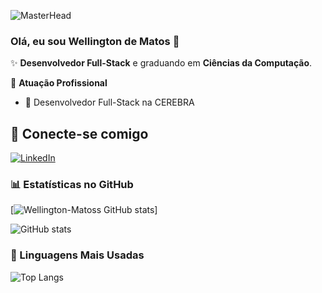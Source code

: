 ![MasterHead](https://res.cloudinary.com/superfolio/image/upload/v1620689979/68747470733a2f2f692e70696e696d672e636f6d2f6f726967696e616c732f63362f33332f63322f63363333633230656465383266306530636564376435373064626533613166332e676966_yjuh2s.gif)

### Olá, eu sou Wellington de Matos 👋

✨ **Desenvolvedor Full-Stack** e graduando em **Ciências da Computação**.

🏢 **Atuação Profissional**

- 🚀 Desenvolvedor Full-Stack na CEREBRA

## 📱 Conecte-se comigo

[![LinkedIn](https://img.shields.io/badge/LinkedIn-0077B5?style=for-the-badge&logo=linkedin&logoColor=white)](https://www.linkedin.com/in/wellington-de-matos-neves-616b06212/)

### 📊 Estatísticas no GitHub

[![Wellington-Matoss GitHub stats](https://github-readme-stats.vercel.app/api?username=Wellington-Matoss&theme=dracula&hide=stars&show_icons=true)]

![GitHub stats](https://github-readme-stats-git-masterrstaa-rickstaa.vercel.app/api?username=Wellington-Matoss&hide_title=true&show_icons=true&include_all_commits=true&count_private=true&line_height=25&hide=issues&theme=dark)

### 🚀 Linguagens Mais Usadas

![Top Langs](https://github-readme-stats-git-masterrstaa-rickstaa.vercel.app/api/top-langs/?username=Wellington-Matoss&layout=compact&theme=dracula)
